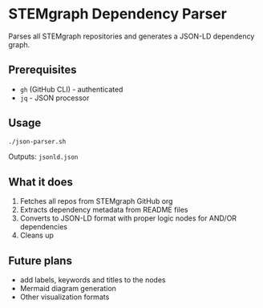 # STEMgraph Dependency Parser

Parses all STEMgraph repositories and generates a JSON-LD dependency graph.

## Prerequisites

- `gh` (GitHub CLI) - authenticated
- `jq` - JSON processor

## Usage

```bash
./json-parser.sh
```

Outputs: `jsonld.json`

## What it does

1. Fetches all repos from STEMgraph GitHub org
2. Extracts dependency metadata from README files  
3. Converts to JSON-LD format with proper logic nodes for AND/OR dependencies
4. Cleans up


## Future plans
- add labels, keywords and titles to the nodes
- Mermaid diagram generation
- Other visualization formats

